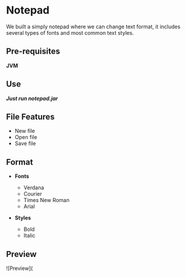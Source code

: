 # Notepad

We built a simply notepad where we can change text format, it includes several types of fonts and most common text styles.

## Pre-requisites

 **JVM**

## Use

  ***Just run notepad.jar***
  

## File Features

  - New file
  - Open file
  - Save file
  
## Format
  
  - **Fonts**
    - Verdana
    - Courier
    - Times New Roman
    - Arial
    
    
  - **Styles**
    - Bold
    - Italic

## Preview

![Preview](
